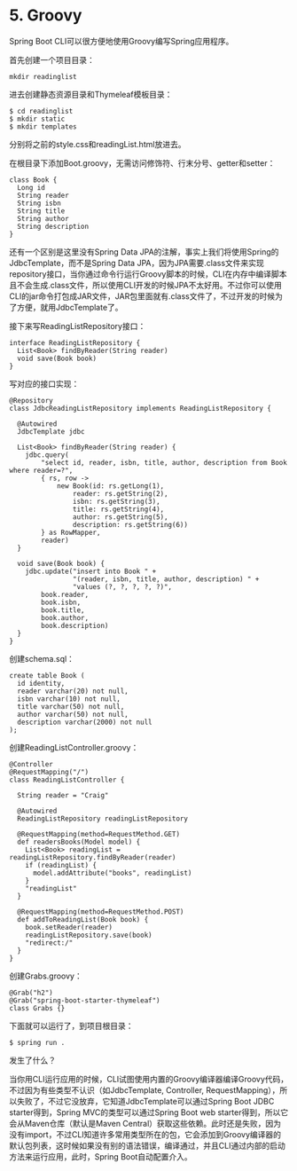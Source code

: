# 5. Groovy

Spring Boot CLI可以很方便地使用Groovy编写Spring应用程序。

首先创建一个项目目录：

```
mkdir readinglist
```

进去创建静态资源目录和Thymeleaf模板目录：

```
$ cd readinglist
$ mkdir static
$ mkdir templates
```

分别将之前的style.css和readingList.html放进去。

在根目录下添加Boot.groovy，无需访问修饰符、行末分号、getter和setter：

```
class Book {
  Long id
  String reader
  String isbn
  String title
  String author
  String description
}
```

还有一个区别是这里没有Spring Data JPA的注解，事实上我们将使用Spring的JdbcTemplate，而不是Spring Data JPA，因为JPA需要.class文件来实现repository接口，当你通过命令行运行Groovy脚本的时候，CLI在内存中编译脚本且不会生成.class文件，所以使用CLI开发的时候JPA不太好用。不过你可以使用CLI的jar命令打包成JAR文件，JAR包里面就有.class文件了，不过开发的时候为了方便，就用JdbcTemplate了。

接下来写ReadingListRepository接口：

```
interface ReadingListRepository {
  List<Book> findByReader(String reader)
  void save(Book book)
}
```

写对应的接口实现：

```
@Repository
class JdbcReadingListRepository implements ReadingListRepository {

  @Autowired
  JdbcTemplate jdbc
  
  List<Book> findByReader(String reader) {
    jdbc.query(
        "select id, reader, isbn, title, author, description from Book where reader=?",
        { rs, row ->
            new Book(id: rs.getLong(1),
                reader: rs.getString(2),
                isbn: rs.getString(3),
                title: rs.getString(4),
                author: rs.getString(5),
                description: rs.getString(6))
        } as RowMapper,
        reader)
  }
  
  void save(Book book) {
    jdbc.update("insert into Book " +
                "(reader, isbn, title, author, description) " +
                "values (?, ?, ?, ?, ?)",
        book.reader,
        book.isbn,
        book.title,
        book.author,
        book.description)
  }
}
```

创建schema.sql：

```
create table Book (
  id identity,
  reader varchar(20) not null,
  isbn varchar(10) not null,
  title varchar(50) not null,
  author varchar(50) not null,
  description varchar(2000) not null
);
```

创建ReadingListController.groovy：

```
@Controller
@RequestMapping("/")
class ReadingListController {

  String reader = "Craig"
  
  @Autowired
  ReadingListRepository readingListRepository
  
  @RequestMapping(method=RequestMethod.GET)
  def readersBooks(Model model) {
    List<Book> readingList = readingListRepository.findByReader(reader)
    if (readingList) {
      model.addAttribute("books", readingList)
    }
    "readingList"
  }
  
  @RequestMapping(method=RequestMethod.POST)
  def addToReadingList(Book book) {
    book.setReader(reader)
    readingListRepository.save(book)
    "redirect:/"
  }
}
```

创建Grabs.groovy：

```
@Grab("h2")
@Grab("spring-boot-starter-thymeleaf")
class Grabs {}
```

下面就可以运行了，到项目根目录：

```
$ spring run .
```

发生了什么？

当你用CLI运行应用的时候，CLI试图使用内置的Groovy编译器编译Groovy代码，不过因为有些类型不认识（如JdbcTemplate, Controller, RequestMapping），所以失败了，不过它没放弃，它知道JdbcTemplate可以通过Spring Boot JDBC starter得到，Spring MVC的类型可以通过Spring Boot web starter得到，所以它会从Maven仓库（默认是Maven Central）获取这些依赖。此时还是失败，因为没有import，不过CLI知道许多常用类型所在的包，它会添加到Groovy编译器的默认包列表，这时候如果没有别的语法错误，编译通过，并且CLI通过内部的启动方法来运行应用，此时，Spring Boot自动配置介入。